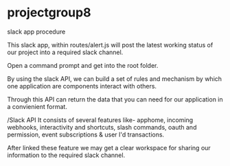 # projectgroup8
slack app procedure

This slack app, within routes/alert.js will post the latest working status of our project into a required slack channel.

Open a command prompt and get into the root folder.

By using the slack API, we can build a set of rules and mechanism by which one application are components interact with others.

Through this API can return the data that you can need for our application in a convienient format.

/Slack API
It consists of several features like-
apphome,
incoming webhooks,
interactivity and shortcuts,
slash commands,
oauth and permission,
event subscriptions &
user I'd transactions.

After linked these feature we may get a clear workspace for sharing our information to the required slack channel.
